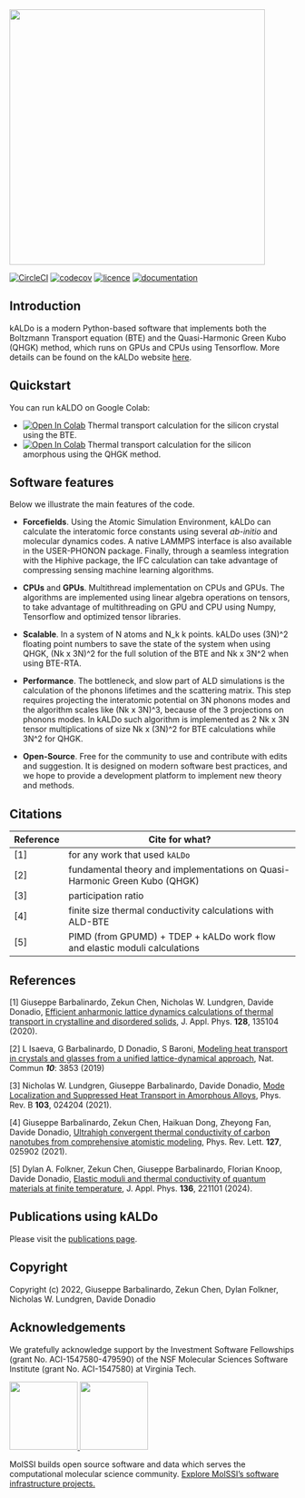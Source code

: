 <img src="https://raw.githubusercontent.com/nanotheorygroup/kaldo/main/docs/docsource/_resources/logo.png" width="450">

[//]: # (Badges)
[![CircleCI](https://img.shields.io/circleci/build/github/nanotheorygroup/kaldo/main)](https://app.circleci.com/pipelines/github/nanotheorygroup/kaldo)
[![codecov](https://img.shields.io/codecov/c/gh/nanotheorygroup/kaldo)](https://codecov.io/gh/nanotheorygroup/kaldo)
[![licence](https://img.shields.io/github/license/nanotheorygroup/kaldo)](https://github.com/nanotheorygroup/kaldo/blob/master/LICENSE)
[![documentation](https://img.shields.io/badge/docs-github%20pages-informational)](https://nanotheorygroup.github.io/kaldo/)

## Introduction

kALDo is a modern Python-based software that implements both the Boltzmann Transport equation (BTE) and the Quasi-Harmonic Green Kubo (QHGK) method, which runs on GPUs and CPUs using Tensorflow.
More details can be found on the kALDo website [here](https://nanotheorygroup.github.io/kaldo/).

## Quickstart
You can run kALDO on Google Colab:
- [![Open In Colab](https://colab.research.google.com/assets/colab-badge.svg)](https://colab.research.google.com/github/nanotheorygroup/kaldo/blob/master/docs/docsource/crystal_presentation.ipynb) Thermal transport calculation for the silicon crystal using the BTE.
- [![Open In Colab](https://colab.research.google.com/assets/colab-badge.svg)](https://colab.research.google.com/github/nanotheorygroup/kaldo/blob/master/docs/docsource/amorphous_presentation.ipynb) Thermal transport calculation for the silicon amorphous using the QHGK method.

## Software features
Below we illustrate the main features of the code.
- **Forcefields**. Using the Atomic Simulation Environment, kALDo can calculate the interatomic force constants using several _ab-initio_ and molecular dynamics codes. A native LAMMPS interface is also available in the USER-PHONON package. Finally, through a seamless integration with the Hiphive package, the IFC calculation can take advantage of compressing sensing machine learning algorithms.
- **CPUs** and **GPUs**. Multithread implementation on CPUs and GPUs. The algorithms are implemented using linear algebra
operations on tensors, to take advantage of multithreading on GPU and CPU using Numpy, Tensorflow and optimized tensor libraries.
- **Scalable**. In a system of N atoms and N_k k points. kALDo uses (3N)^2 floating point numbers to save the state of the system when using QHGK, (Nk x 3N)^2 for the full solution of the BTE and Nk x 3N^2 when using BTE-RTA.
- **Performance**. The bottleneck, and slow part of ALD simulations is the calculation of the phonons lifetimes and the scattering matrix. This step requires projecting the interatomic potential on 3N phonons modes and the algorithm scales like (Nk x 3N)^3, because of the 3 projections on phonons modes. In kALDo such algorithm is implemented as 2 Nk x 3N tensor multiplications of size Nk x (3N)^2 for BTE calculations while 3N^2 for QHGK.

- **Open-Source**. Free for the community to use and contribute with edits and suggestion. It is designed on modern software best practices, and we hope to provide a development platform to implement new theory and methods.

## Citations

| Reference             | Cite for what?                    |
| --------------------- | --------------------------------- |
| [1]                   | for any work that used `kALDo`    |
| [2]                   | fundamental theory and implementations on Quasi-Harmonic Green Kubo (QHGK) |
| [3]                   | participation ratio               |
| [4]                   | finite size thermal conductivity calculations with ALD-BTE|
| [5]                   | PIMD (from GPUMD) + TDEP + kALDo work flow and elastic moduli calculations|

## References

[1] Giuseppe Barbalinardo, Zekun Chen, Nicholas W. Lundgren, Davide Donadio, [Efficient anharmonic lattice dynamics calculations of thermal transport in crystalline and disordered solids](https://aip.scitation.org/doi/10.1063/5.0020443), J. Appl. Phys. **128**, 135104 (2020).

[2] L Isaeva, G Barbalinardo, D Donadio, S Baroni, [Modeling heat transport in crystals and glasses from a unified lattice-dynamical approach](https://www.nature.com/articles/s41467-019-11572-4), Nat. Commun ***10***: 3853 (2019)

[3] Nicholas W. Lundgren, Giuseppe Barbalinardo, Davide Donadio, [Mode Localization and Suppressed Heat Transport in Amorphous Alloys](https://doi.org/10.1103/PhysRevB.103.024204), Phys. Rev. B **103**, 024204 (2021).

[4] Giuseppe Barbalinardo, Zekun Chen, Haikuan Dong, Zheyong Fan, Davide Donadio,
[Ultrahigh convergent thermal conductivity of carbon nanotubes from comprehensive atomistic modeling](https://doi.org/10.1103/PhysRevLett.127.025902), Phys. Rev. Lett. **127**, 025902 (2021).

[5] Dylan A. Folkner, Zekun Chen, Giuseppe Barbalinardo, Florian Knoop, Davide Donadio, [Elastic moduli and thermal conductivity of quantum materials at finite temperature](https://pubs.aip.org/aip/jap/article/136/22/221101/3325173), J. Appl. Phys. **136**,  221101 (2024).

## Publications using kALDo

Please visit the [publications page](https://github.com/nanotheorygroup/kaldo/tree/main/docs/publications).

## Copyright

Copyright (c) 2022, Giuseppe Barbalinardo, Zekun Chen, Dylan Folkner, Nicholas W. Lundgren, Davide Donadio

## Acknowledgements

We gratefully acknowledge support by the Investment Software Fellowships (grant No. ACI-1547580-479590) of the NSF Molecular Sciences Software Institute (grant No. ACI-1547580) at Virginia Tech. 

<a href="https://molssi.org">
<img src="https://raw.githubusercontent.com/nanotheorygroup/kaldo/main/docs/docsource/_resources/molssi-logo.png" height="120">  
<img src="https://raw.githubusercontent.com/nanotheorygroup/kaldo/main/docs/docsource/_resources/nsf_logo.png" height="120">    
</a>
 
MolSSI builds open source software and data which serves the computational molecular science community. [Explore MolSSI’s software infrastructure projects.](https://molssi.org/software-projects/)
